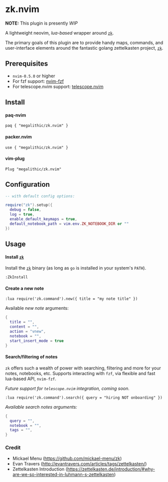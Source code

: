 # zk.nvim

**NOTE:** This plugin is presently _WIP_

A lightweight neovim, _lua-based_ wrapper around [`zk`](https://github.com/mickael-menu/zk).

The primary goals of this plugin are to provide handy maps, commands, and
user-interface elements around the fantastic golang zettelkasten project,
[`zk`](https://github.com/mickael-menu/zk).


## Prerequisites

* `nvim-0.5.0` or higher
* For fzf support: [nvim-fzf](https://github.com/vijaymarupudi/nvim-fzf)
* For telescope.nvim support: [telescope.nvim](https://github.com/nvim-telescope/telescope.nvim)

## Install

#### paq-nvim

`paq { "megalithic/zk.nvim" }`

#### packer.nvim

`use { "megalithic/zk.nvim" }`

#### vim-plug

`Plug "megalithic/zk.nvim"`


## Configuration


```lua
-- with default config options:

require("zk").setup({
  debug = false,
  log = true,
  enable_default_keymaps = true,
  default_notebook_path = vim.env.ZK_NOTEBOOK_DIR or ""
})
```


## Usage


#### Install [`zk`](https://github.com/mickael-menu/zk)

Install the [`zk`](https://github.com/mickael-menu/zk) binary (as long as `go` is installed in your system's `PATH`).

```viml
:ZkInstall
```

#### Create a new note

```viml
:lua require('zk.command').new({ title = "my note title" })
```

Available _new note_ arguments:

```lua
{
  title = "",
  content = "",
  action = "vnew",
  notebook = "",
  start_insert_mode = true
}
```

#### Search/filtering of notes

`zk` offers such a wealth of power with searching, filtering and more for your
notes, notebooks, etc. Supports interacting with `fzf`, via flexible and fast
lua-based API, `nvim-fzf`. 

_Future support for `telescope.nvim` integration, coming soon._

```viml
:lua require('zk.command').search({ query = "hiring NOT onboarding" })
```

_Available search notes arguments:_

```lua
{
  query = "",
  notebook = "",
  tags = "",
}
```

### Credit

- Mickael Menu (https://github.com/mickael-menu/zk)
- Evan Travers (http://evantravers.com/articles/tags/zettelkasten/)
- Zettelkasten Introduction (https://zettelkasten.de/introduction/#why-are-we-so-interested-in-luhmann-s-zettelkasten)
